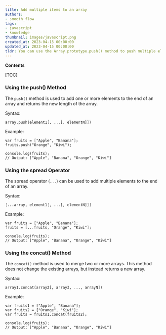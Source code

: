 ```yaml
---
title: Add multiple items to an array
authors:
- smooth_flow
tags:
- javascript
- knowledge
thumbnail: images/javascript.png
created_at: 2023-04-15 00:00:00
updated_at: 2023-04-15 00:00:00
tldr: You can use the Array.prototype.push() method to push multiple elements to an array in Javascript.
---
```


**Contents**

[TOC]

### Using the push() Method

The `push()` method is used to add one or more elements to the end of an array and returns the new length of the array.

Syntax:

```
array.push(element1[, ...[, elementN]])
```

Example:

```
var fruits = ["Apple", "Banana"];
fruits.push("Orange", "Kiwi");

console.log(fruits);
// Output: ["Apple", "Banana", "Orange", "Kiwi"]
```

### Using the spread Operator

The spread operator (`...`) can be used to add multiple elements to the end of an array.

Syntax:

```
[...array, element1[, ...[, elementN]]]
```

Example:

```
var fruits = ["Apple", "Banana"];
fruits = [...fruits, "Orange", "Kiwi"];

console.log(fruits);
// Output: ["Apple", "Banana", "Orange", "Kiwi"]
```

### Using the concat() Method

The `concat()` method is used to merge two or more arrays. This method does not change the existing arrays, but instead returns a new array.

Syntax:

```
array1.concat(array2[, array3, ..., arrayN])
```

Example:

```
var fruits1 = ["Apple", "Banana"];
var fruits2 = ["Orange", "Kiwi"];
var fruits = fruits1.concat(fruits2);

console.log(fruits);
// Output: ["Apple", "Banana", "Orange", "Kiwi"]
```
